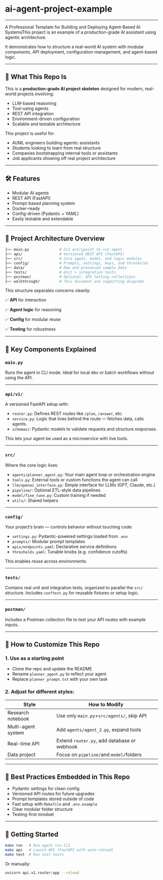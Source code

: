 # ai-agent-project-example

---

A Professional Template for Building and Deploying Agent-Based AI SystemsThis project is an example of a production-grade AI assistant using agentic architecture.

It demonstrates how to structure a real-world AI system with modular components, API deployment, configuration management, and agent-based logic.

---

## 📌 What This Repo Is

This is a **production-grade AI project skeleton** designed for modern, real-world projects involving:

* LLM-based reasoning
* Tool-using agents
* REST API integration
* Environment-driven configuration
* Scalable and testable architecture

This project is useful for:

* AI/ML engineers building agentic assistants
* Students looking to learn from real structure
* Companies bootstrapping internal tools or assistants
* Job applicants showing off real project architecture

---

## 🛠️ Features

- Modular AI agents
- REST API (FastAPI)
- Prompt-based planning system
- Docker-ready
- Config-driven (Pydantic + YAML)
- Easily testable and extendable

---

## 🧱 Project Architecture Overview

```bash
├── main.py              # CLI entrypoint to run agent
├── api/                 # Versioned REST API (FastAPI)
├── src/                 # Core agent, model, and logic modules
├── config/              # Prompts, settings, keys, and thresholds
├── data/                # Raw and processed sample data
├── tests/               # Unit + integration tests
├── postman/             # Optional: API testing collections
├── walkthrough/         # This document and supporting diagrams
```

This structure separates concerns cleanly:

✅ **API** for interaction

✅ **Agent logic** for reasoning

✅ **Config** for modular reuse

✅ **Testing** for robustness

---

## 🔧 Key Components Explained

### `main.py`

Runs the agent in CLI mode. Ideal for local dev or batch workflows without using the API.

---

### `api/v1/`

A versioned FastAPI setup with:

* `router.py`: Defines REST routes like `/plan`, `/answer`, etc.
* `service.py`: Logic that lives behind the route — fetches data, calls agents.
* `schemas/`: Pydantic models to validate requests and structure responses.

This lets your agent be used as a microservice with live tools.

---

### `src/`

Where the core logic lives:

* `agents/planner_agent.py`: Your main agent loop or orchestration engine
* `tools.py`: External tools or custom functions the agent can call
* `llm/openai_interface.py`: Simple interface for LLMs (GPT, Claude, etc.)
* `pipeline/`: Optional ETL-style data pipelines
* `model/fine_tune.py`: Custom training if needed
* `utils/`: Shared helpers

---

### `config/`

Your project’s brain — controls behavior without touching code:

* `settings.py`: Pydantic-powered settings loaded from `.env`
* `prompts/`: Modular prompt templates
* `apis/endpoints.yaml`: Declarative service definitions
* `thresholds.yaml`: Tunable knobs (e.g. confidence cutoffs)

This enables reuse across environments.

---

### `tests/`

Contains real unit and integration tests, organized to parallel the `src/` structure.
Includes `conftest.py` for reusable fixtures or setup logic.

---

### `postman/`

Includes a Postman collection file to test your API routes with example inputs.

---

## 🔁 How to Customize This Repo

### 1. Use as a starting point

* Clone the repo and update the README
* Rename `planner_agent.py` to reflect your agent
* Replace `planner_prompt.txt` with your own task

### 2. Adjust for different styles:

| Style              | How to Modify                                  |
| ------------------ | ---------------------------------------------- |
| Research notebook  | Use only `main.py`+`src/agents/`, skip API |
| Multi-agent system | Add `agents/agent_2.py`, expand tools        |
| Real-time API      | Extend `router.py`, add database or webhook  |
| Data project       | Focus on `pipeline/`and `model/`folders    |

---

## 🧠 Best Practices Embedded in This Repo

* Pydantic settings for clean config
* Versioned API routes for future upgrades
* Prompt templates stored outside of code
* Fast setup with `Makefile` and `.env.example`
* Clear modular folder structure
* Testing-first mindset

---

## 🧪 Getting Started

```bash
make run   # Run agent via CLI
make api   # Launch API (FastAPI with auto-reload)
make test  # Run unit tests

```

Or manually:

```bash
uvicorn api.v1.router:app --reload
```
